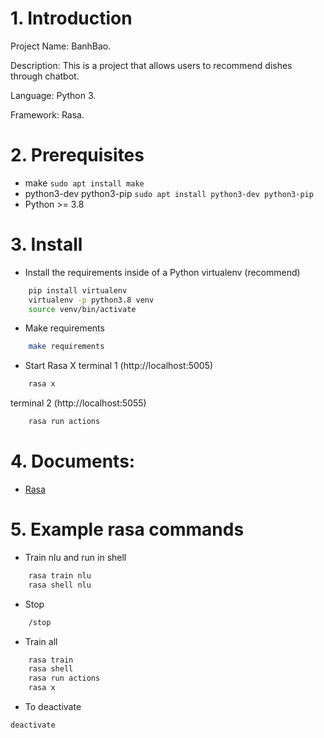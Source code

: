 # 1. Introduction
Project Name: BanhBao.

Description: This is a project that allows users to recommend dishes through chatbot.

Language: Python 3.

Framework: Rasa.

# 2. Prerequisites
- make ```sudo apt install make```
- python3-dev python3-pip ```sudo apt install python3-dev python3-pip```
- Python >= 3.8

# 3. Install
- Install the requirements inside of a Python virtualenv (recommend)
```BASH
    pip install virtualenv
    virtualenv -p python3.8 venv
    source venv/bin/activate
```

- Make requirements
```BASH
    make requirements
```

- Start Rasa X
terminal 1 (http://localhost:5005)
```BASH
    rasa x
```

terminal 2 (http://localhost:5055)
```BASH
    rasa run actions
```

# 4. Documents:
- [Rasa](https://rasa.com/docs/rasa/installation/)

# 5. Example rasa commands
- Train nlu and run in shell
```BASH
    rasa train nlu
    rasa shell nlu
```

- Stop
```BASH
    /stop
```

- Train all
```BASH
    rasa train
    rasa shell
    rasa run actions
    rasa x
```

- To deactivate
```
deactivate
```
